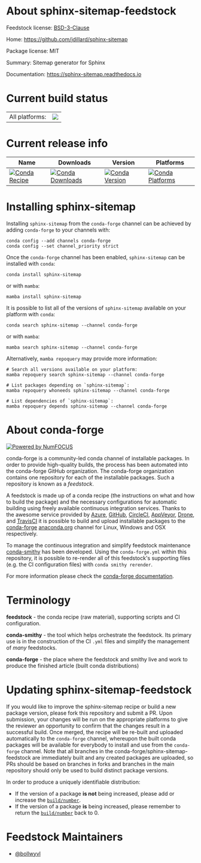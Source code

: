 About sphinx-sitemap-feedstock
==============================

Feedstock license: [BSD-3-Clause](https://github.com/conda-forge/sphinx-sitemap-feedstock/blob/main/LICENSE.txt)

Home: https://github.com/jdillard/sphinx-sitemap

Package license: MIT

Summary: Sitemap generator for Sphinx

Documentation: https://sphinx-sitemap.readthedocs.io

Current build status
====================


<table><tr><td>All platforms:</td>
    <td>
      <a href="https://dev.azure.com/conda-forge/feedstock-builds/_build/latest?definitionId=11409&branchName=main">
        <img src="https://dev.azure.com/conda-forge/feedstock-builds/_apis/build/status/sphinx-sitemap-feedstock?branchName=main">
      </a>
    </td>
  </tr>
</table>

Current release info
====================

| Name | Downloads | Version | Platforms |
| --- | --- | --- | --- |
| [![Conda Recipe](https://img.shields.io/badge/recipe-sphinx--sitemap-green.svg)](https://anaconda.org/conda-forge/sphinx-sitemap) | [![Conda Downloads](https://img.shields.io/conda/dn/conda-forge/sphinx-sitemap.svg)](https://anaconda.org/conda-forge/sphinx-sitemap) | [![Conda Version](https://img.shields.io/conda/vn/conda-forge/sphinx-sitemap.svg)](https://anaconda.org/conda-forge/sphinx-sitemap) | [![Conda Platforms](https://img.shields.io/conda/pn/conda-forge/sphinx-sitemap.svg)](https://anaconda.org/conda-forge/sphinx-sitemap) |

Installing sphinx-sitemap
=========================

Installing `sphinx-sitemap` from the `conda-forge` channel can be achieved by adding `conda-forge` to your channels with:

```
conda config --add channels conda-forge
conda config --set channel_priority strict
```

Once the `conda-forge` channel has been enabled, `sphinx-sitemap` can be installed with `conda`:

```
conda install sphinx-sitemap
```

or with `mamba`:

```
mamba install sphinx-sitemap
```

It is possible to list all of the versions of `sphinx-sitemap` available on your platform with `conda`:

```
conda search sphinx-sitemap --channel conda-forge
```

or with `mamba`:

```
mamba search sphinx-sitemap --channel conda-forge
```

Alternatively, `mamba repoquery` may provide more information:

```
# Search all versions available on your platform:
mamba repoquery search sphinx-sitemap --channel conda-forge

# List packages depending on `sphinx-sitemap`:
mamba repoquery whoneeds sphinx-sitemap --channel conda-forge

# List dependencies of `sphinx-sitemap`:
mamba repoquery depends sphinx-sitemap --channel conda-forge
```


About conda-forge
=================

[![Powered by
NumFOCUS](https://img.shields.io/badge/powered%20by-NumFOCUS-orange.svg?style=flat&colorA=E1523D&colorB=007D8A)](https://numfocus.org)

conda-forge is a community-led conda channel of installable packages.
In order to provide high-quality builds, the process has been automated into the
conda-forge GitHub organization. The conda-forge organization contains one repository
for each of the installable packages. Such a repository is known as a *feedstock*.

A feedstock is made up of a conda recipe (the instructions on what and how to build
the package) and the necessary configurations for automatic building using freely
available continuous integration services. Thanks to the awesome service provided by
[Azure](https://azure.microsoft.com/en-us/services/devops/), [GitHub](https://github.com/),
[CircleCI](https://circleci.com/), [AppVeyor](https://www.appveyor.com/),
[Drone](https://cloud.drone.io/welcome), and [TravisCI](https://travis-ci.com/)
it is possible to build and upload installable packages to the
[conda-forge](https://anaconda.org/conda-forge) [anaconda.org](https://anaconda.org/)
channel for Linux, Windows and OSX respectively.

To manage the continuous integration and simplify feedstock maintenance
[conda-smithy](https://github.com/conda-forge/conda-smithy) has been developed.
Using the ``conda-forge.yml`` within this repository, it is possible to re-render all of
this feedstock's supporting files (e.g. the CI configuration files) with ``conda smithy rerender``.

For more information please check the [conda-forge documentation](https://conda-forge.org/docs/).

Terminology
===========

**feedstock** - the conda recipe (raw material), supporting scripts and CI configuration.

**conda-smithy** - the tool which helps orchestrate the feedstock.
                   Its primary use is in the construction of the CI ``.yml`` files
                   and simplify the management of *many* feedstocks.

**conda-forge** - the place where the feedstock and smithy live and work to
                  produce the finished article (built conda distributions)


Updating sphinx-sitemap-feedstock
=================================

If you would like to improve the sphinx-sitemap recipe or build a new
package version, please fork this repository and submit a PR. Upon submission,
your changes will be run on the appropriate platforms to give the reviewer an
opportunity to confirm that the changes result in a successful build. Once
merged, the recipe will be re-built and uploaded automatically to the
`conda-forge` channel, whereupon the built conda packages will be available for
everybody to install and use from the `conda-forge` channel.
Note that all branches in the conda-forge/sphinx-sitemap-feedstock are
immediately built and any created packages are uploaded, so PRs should be based
on branches in forks and branches in the main repository should only be used to
build distinct package versions.

In order to produce a uniquely identifiable distribution:
 * If the version of a package **is not** being increased, please add or increase
   the [``build/number``](https://docs.conda.io/projects/conda-build/en/latest/resources/define-metadata.html#build-number-and-string).
 * If the version of a package **is** being increased, please remember to return
   the [``build/number``](https://docs.conda.io/projects/conda-build/en/latest/resources/define-metadata.html#build-number-and-string)
   back to 0.

Feedstock Maintainers
=====================

* [@bollwyvl](https://github.com/bollwyvl/)


